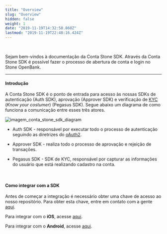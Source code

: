 ```yaml
---
title: "Overview"
slug: "Overview"
hidden: false
weight: 1
date: "2019-11-19T14:32:50.860Z"
lastmod: "2019-11-19T22:48:16.424Z"
---
```



<br>

Sejam bem-vindos à documentação da Conta Stone SDK. Através da Conta Stone SDK é possível fazer o processo de abertura de conta e login no Stone OpenBank.



---


#### **Introdução**


A Conta Stone SDK é o ponto de entrada para acesso às nossas SDKs de autenticação (Auth SDK), aprovação (Approver SDK) e verificação de [KYC](https://en.wikipedia.org/wiki/Know_your_customer) (_Know your costumer_) (Pegasus SDK). Segue abaixo um diagrama de como funciona a comunicação entre esses três atores.


![imagem_conta_stone_sdk_diagram](/docs/guias/conta-stone-sdk/conta-stone-sdk-diagram.png)


- Auth SDK - responsável por executar todo o processo de autenticação seguindo as diretrizes do [oAuth2](https://oauth.net/2/).

- Approver SDK - realiza todo o processo de aprovação e rejeição de transações.

- Pegasus SDK - SDK de KYC, responsável por capturar as informações do usuário que está realizando cadastro na conta.


<br>


#### **Como integrar com a SDK**


Antes de começar a integração é necessário obter uma chave de acesso ao nosso repositório. Para obter esta chave, entre em contato com a gente [aqui](https://app.pipefy.com/public/form/Qz4ptt_W/?origem_do_lead=Documenta%C3%A7%C3%A3o). 

Para integrar com o **iOS**, acesse [aqui](/docs/guias/conta-stone-sdk/sdk-sample-ios).

Para integrar com o **Android**, acesse [aqui](/docs/guias/conta-stone-sdk/sdk-sample-android).